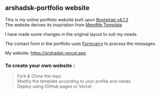 ## arshadsk-portfolio website

This is my online portfolio website built upon [Bootstrap v4.1.3](https://blog.getbootstrap.com/2018/07/24/bootstrap-4-1-3/)\
The website derives its inspiration from 
[MeetMe Template](https://themewagon.com/themes/meetme-free-bootstrap-4-personal-portfolio-website-template)

I have made some changes in the original layout to suit my needs. 

The contact form in the portfolio uses [Formcarry](https://formcarry.com/) to process the messages.

My website: https://arshadsk.vercel.app

### To create your own website :

> Fork & Clone the repo\
> Modify the template according to your profile and needs\
> Deploy using GitHub pages or Vercel
